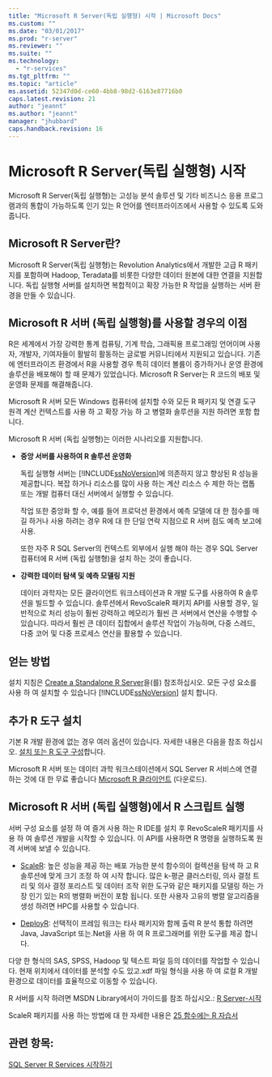 ```yaml
---
title: "Microsoft R Server(독립 실행형) 시작 | Microsoft Docs"
ms.custom: ""
ms.date: "03/01/2017"
ms.prod: "r-server"
ms.reviewer: ""
ms.suite: ""
ms.technology: 
  - "r-services"
ms.tgt_pltfrm: ""
ms.topic: "article"
ms.assetid: 52347d0d-ce60-4bb8-98d2-6163e87716b0
caps.latest.revision: 21
author: "jeannt"
ms.author: "jeannt"
manager: "jhubbard"
caps.handback.revision: 16
---
```

# Microsoft R Server(독립 실행형) 시작
  Microsoft R Server(독립 실행형)는 고성능 분석 솔루션 및 기타 비즈니스 응용 프로그램과의 통합이 가능하도록 인기 있는 R 언어를 엔터프라이즈에서 사용할 수 있도록 도와줍니다.  
  
## Microsoft R Server란?  
 Microsoft R Server(독립 실행형)는 Revolution Analytics에서 개발한 고급 R 패키지를 포함하며 Hadoop, Teradata를 비롯한 다양한 데이터 원본에 대한 연결을 지원합니다. 독립 실행형 서버를 설치하면 복합적이고 확장 가능한 R 작업을 실행하는 서버 환경을 만들 수 있습니다.  
  
## Microsoft R 서버 (독립 실행형)를 사용할 경우의 이점  
 R은 세계에서 가장 강력한 통계 컴퓨팅, 기계 학습, 그래픽용 프로그래밍 언어이며 사용자, 개발자, 기여자들이 활발히 활동하는 글로벌 커뮤니티에서 지원되고 있습니다. 기존에 엔터프라이즈 환경에서 R을 사용할 경우 특히 데이터 볼륨이 증가하거나 운영 환경에 솔루션을 배포해야 할 때 문제가 있었습니다. Microsoft R Server는 R 코드의 배포 및 운영화 문제를 해결해줍니다.  
  
 Microsoft R 서버 모든 Windows 컴퓨터에 설치할 수와 모든 R 패키지 및 연결 도구 원격 계산 컨텍스트를 사용 하 고 확장 가능 하 고 병렬화 솔루션을 지원 하려면 포함 합니다.  
  
 Microsoft R 서버 (독립 실행형)는 이러한 시나리오를 지원합니다.  
  
-   **중앙 서버를 사용하여 R 솔루션 운영화**  
  
     독립 실행형 서버는 [!INCLUDE[ssNoVersion](../../includes/ssnoversion-md.md)]에 의존하지 않고 향상된 R 성능을 제공합니다. 복잡 하거나 리소스를 많이 사용 하는 계산 리소스 수 제한 하는 랩톱 또는 개발 컴퓨터 대신 서버에서 실행할 수 있습니다.  
  
     작업 또한 중앙화 할 수, 예를 들어 프로덕션 환경에서 예측 모델에 대 한 점수를 매길 하거나 사용 하려는 경우 R에 대 한 단일 연락 지점으로 R 서버 점도 예측 보고에 사용. 
     
     또한 자주 R SQL Server의 컨텍스트 외부에서 실행 해야 하는 경우 SQL Server 컴퓨터에 R 서버 (독립 실행형)을 설치 하는 것이 좋습니다.
  
-   **강력한 데이터 탐색 및 예측 모델링 지원**  
  
     데이터 과학자는 모든 클라이언트 워크스테이션과 R 개발 도구를 사용하여 R 솔루션을 빌드할 수 있습니다. 솔루션에서 RevoScaleR 패키지 API를 사용할 경우, 일반적으로 처리 성능이 훨씬 강력하고 메모리가 훨씬 큰 서버에서 연산을 수행할 수 있습니다. 따라서 훨씬 큰 데이터 집합에서 솔루션 작업이 가능하며, 다중 스레드, 다중 코어 및 다중 프로세스 연산을 활용할 수 있습니다.  
  
## 얻는 방법  
 설치 지침은 [Create a Standalone R Server](../../advanced-analytics/r-services/create-a-standalone-r-server.md)을(를) 참조하십시오. 모든 구성 요소를 사용 하 여 설치할 수 있습니다 [!INCLUDE[ssNoVersion](../../includes/ssnoversion-md.md)] 설치 합니다.  
  
## 추가 R 도구 설치  
 기본 R 개발 환경에 없는 경우 여러 옵션이 있습니다. 자세한 내용은 다음을 참조 하십시오. [설치 또는 R 도구 구성](../../advanced-analytics/r-services/setup-or-configure-r-tools.md)합니다. 
 
 Microsoft R 서버 또는 데이터 과학 워크스테이션에서 SQL Server R 서비스에 연결 하는 것에 대 한 무료 좋습니다 [Microsoft R 클라이언트](http://aka.ms/rclient/download) (다운로드).  
  
## Microsoft R 서버 (독립 실행형)에서 R 스크립트 실행  
 서버 구성 요소를 설정 하 여 즐겨 사용 하는 R IDE를 설치 후 RevoScaleR 패키지를 사용 하 여 솔루션 개발을 시작할 수 있습니다. 이 API를 사용하면 R 명령을 실행하도록 원격 서버에 보낼 수 있습니다.  
  
-   [ScaleR](https://msdn.microsoft.com/microsoft-r/scaler-getting-started): 높은 성능을 제공 하는 배포 가능한 분석 함수의이 컬렉션을 탐색 하 고 R 솔루션에 맞게 크기 조정 하 여 시작 합니다. 많은 k-평균 클러스터링, 의사 결정 트리 및 의사 결정 포리스트 및 데이터 조작 위한 도구와 같은 패키지를 모델링 하는 가장 인기 있는 R의 병렬화 버전이 포함 됩니다. 또한 사용자 고유의 병렬 알고리즘을 생성 하려면 HPC를 사용할 수 있습니다.  
    
-   [DeployR](https://msdn.microsoft.com/microsoft-r/deployr-about): 선택적이 프레임 워크는 타사 패키지와 함께 출력 R 분석 통합 하려면 Java, JavaScript 또는.Net을 사용 하 여 R 프로그래머를 위한 도구를 제공 합니다.  

다양 한 형식의 SAS, SPSS, Hadoop 및 텍스트 파일 등의 데이터를 작업할 수 있습니다. 현재 위치에서 데이터를 분석할 수도 있고.xdf 파일 형식을 사용 하 여 로컬 R 개발 환경으로 데이터를 효율적으로 이동할 수 있습니다.  
  
R 서버를 시작 하려면 MSDN Library에서이 가이드를 참조 하십시오.: [R Server-시작](https://msdn.microsoft.com/microsoft-r/microsoft-r-getting-started)  
  
 ScaleR 패키지를 사용 하는 방법에 대 한 자세한 내용은 [25 함수에는 R 자습서](https://msdn.microsoft.com/microsoft-r/microsoft-r-getting-started#an-r-tutorial-in-25-functions-or-so)  
  
## 관련 항목:  
 [SQL Server R Services 시작하기](../../advanced-analytics/r-services/getting-started-with-sql-server-r-services.md)  
  
  